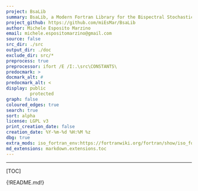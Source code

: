 ```yaml
---
project: BsaLib
summary: BsaLib, a Modern Fortran Library for the Bispectral Stochastic Analysis.
project_github: https://github.com/miEsMar/BsaLib
author: Michele Esposito Marzino
email: michele.espositomarzino@gmail.com
source: false
src_dir: ./src
output_dir: ./doc
exclude_dir: src/*
preprocess: true
preprocessor: ifort /E /I:.\src\CONSTANTS\
predocmark: >
docmark_alt: #
predocmark_alt: <
display: public
         protected
graph: false
coloured_edges: true
search: true
sort: alpha
license: LGPL v3
print_creation_date: false
creation_date: %Y-%m-%d %H:%M %z
dbg: true
extra_mods: iso_fortran_env:https://fortranwiki.org/fortran/show/iso_fortran_env
md_extensions: markdown.extensions.toc
---
```


--------------------

[TOC]

{!README.md!}
